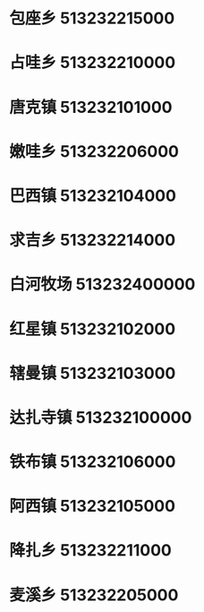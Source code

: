# 包座乡 513232215000
# 占哇乡 513232210000
# 唐克镇 513232101000
# 嫩哇乡 513232206000
# 巴西镇 513232104000
# 求吉乡 513232214000
# 白河牧场 513232400000
# 红星镇 513232102000
# 辖曼镇 513232103000
# 达扎寺镇 513232100000
# 铁布镇 513232106000
# 阿西镇 513232105000
# 降扎乡 513232211000
# 麦溪乡 513232205000
